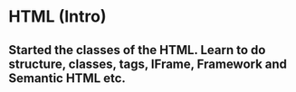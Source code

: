<h1> HTML (Intro) </h1>

<h2> Started the classes of the HTML. Learn to do structure, classes, tags, IFrame, Framework and Semantic HTML etc. </h2>
